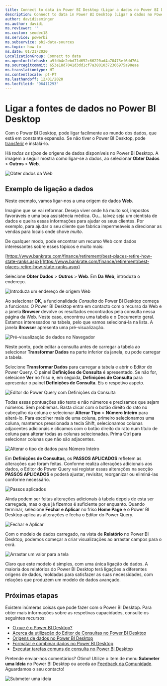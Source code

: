 ```yaml
---
title: Connect to data in Power BI Desktop (Ligar a dados no Power BI Desktop)
description: Connect to data in Power BI Desktop (Ligar a dados no Power BI Desktop)
author: davidiseminger
ms.author: davidi
ms.reviewer: ''
ms.custom: seodec18
ms.service: powerbi
ms.subservice: pbi-data-sources
ms.topic: how-to
ms.date: 01/21/2020
LocalizationGroup: Connect to data
ms.openlocfilehash: a9fdb4e2ebd71d652c66220ad4a70473ef6dd764
ms.sourcegitcommit: 653e18d7041d3dd1cf7a38010372366975a98eae
ms.translationtype: HT
ms.contentlocale: pt-PT
ms.lasthandoff: 12/01/2020
ms.locfileid: "96411293"
---
```

# <a name="connect-to-data-sources-in-power-bi-desktop"></a>Ligar a fontes de dados no Power BI Desktop

Com o Power BI Desktop, pode ligar facilmente ao mundo dos dados, que está em constante expansão. Se não tiver o Power BI Desktop, pode [transferir](https://go.microsoft.com/fwlink/?LinkID=521662) e instalá-lo.

Há *todos os tipos* de origens de dados disponíveis no Power BI Desktop. A imagem a seguir mostra como ligar-se a dados, ao selecionar **Obter Dados** > **Outros** > **Web**.

![Obter dados da Web](media/desktop-connect-to-data/get-data-from-the-web.png)

## <a name="example-of-connecting-to-data"></a>Exemplo de ligação a dados

Neste exemplo, vamos ligar-nos a uma origem de dados **Web**.

Imagine que se vai reformar. Deseja viver onde há muito sol, impostos favoráveis e uma boa assistência médica. Ou... talvez seja um cientista de dados e queira essas informações para ajudar os seus clientes. Por exemplo, para ajudar o seu cliente que fabrica impermeáveis a direcionar as vendas para locais onde chove *muito*.

De qualquer modo, pode encontrar um recurso Web com dados interessantes sobre esses tópicos e muito mais:

[https://www.bankrate.com/finance/retirement/best-places-retire-how-state-ranks.aspx](https://www.bankrate.com/finance/retirement/best-places-retire-how-state-ranks.aspx)

Selecione **Obter Dados** > **Outros** > **Web**. Em **Da Web**, introduza o endereço.

![Introduza um endereço de origem Web](media/desktop-connect-to-data/connecttodata_3.png)

Ao selecionar **OK**, a funcionalidade *Consulta* do Power BI Desktop começa a funcionar. O Power BI Desktop entra em contacto com o recurso da Web e a janela **Browser** devolve os resultados encontrados pela consulta nessa página da Web. Neste caso, encontrou uma tabela e o Documento geral. Estamos interessados na tabela, pelo que vamos selecioná-la na lista. A janela **Browser** apresenta uma pré-visualização.

![Pré-visualização de dados no Navegador](media/desktop-connect-to-data/datasources_fromnavigatordialog.png)

Neste ponto, pode editar a consulta antes de carregar a tabela ao selecionar **Transformar Dados** na parte inferior da janela, ou pode carregar a tabela.

Selecione **Transformar Dados** para carregar a tabela e abrir o Editor do Power Query. O painel **Definições de Consulta** é apresentado. Se não for, selecione **Ver** no friso e, em seguida, **Definições de Consulta** para apresentar o painel **Definições de Consulta**. Eis o respetivo aspeto.

![Editor do Power Query com Definições da Consulta](media/desktop-connect-to-data/designer_gsg_editquery.png)

Todas essas pontuações são texto e não números e precisamos que sejam números. Sem problemas. Basta clicar com o botão direito do rato no cabeçalho da coluna e selecionar **Alterar Tipo** > **Número Inteiro** para alterá-lo. Para escolher mais de uma coluna, primeiro selecionamos uma coluna, mantemos pressionada a tecla Shift, selecionamos colunas adjacentes adicionais e clicamos com o botão direito do rato num título de coluna para alterar todas as colunas selecionadas. Prima Ctrl para selecionar colunas que não são adjacentes.

![Alterar o tipo de dados para Número Inteiro](media/desktop-connect-to-data/designer_gsg_changedatatype.png)

Em **Definições de Consultas**, os **PASSOS APLICADOS** refletem as alterações que foram feitas. Conforme realiza alterações adicionais aos dados, o Editor do Power Query vai registar essas alterações na secção **PASSOS APLICADOS** e poderá ajustar, revisitar, reorganizar ou eliminá-las conforme necessário.

![Passos aplicados](media/desktop-connect-to-data/designer_gsg_appliedsteps_changedtype.png)

Ainda podem ser feitas alterações adicionais à tabela depois de esta ser carregada, mas o que já fizemos é suficiente por enquanto. Quando terminar, selecione **Fechar e Aplicar** no friso **Home Page** e o Power BI Desktop aplica as alterações e fecha o Editor do Power Query.

![Fechar e Aplicar](media/desktop-connect-to-data/connecttodata_closenload.png)

Com o modelo de dados carregado, na vista de **Relatório** no Power BI Desktop, podemos começar a criar visualizações ao arrastar campos para o ecrã.

![Arrastar um valor para a tela](media/desktop-connect-to-data/connecttodata_dragontoreportview.png)

Claro que este modelo é simples, com uma única ligação de dados. A maioria dos relatórios do Power BI Desktop terá ligações a diferentes origens de dados, moldadas para satisfazer as suas necessidades, com relações que produzem um modelo de dados avançado.

## <a name="next-steps"></a>Próximas etapas
Existem inúmeras coisas que pode fazer com o Power BI Desktop. Para obter mais informações sobre as respetivas capacidades, consulte os seguintes recursos:

* [O que é o Power BI Desktop?](../fundamentals/desktop-what-is-desktop.md)
* [Acerca da utilização do Editor de Consultas no Power BI Desktop](../transform-model/desktop-query-overview.md)
* [Origens de dados no Power BI Desktop](desktop-data-sources.md)
* [Formatar e combinar dados no Power BI Desktop](desktop-shape-and-combine-data.md)
* [Executar tarefas comuns de consulta no Power BI Desktop](../transform-model/desktop-common-query-tasks.md)   

Pretende enviar-nos comentários? Ótimo! Utilize o item de menu **Submeter uma Ideia** no Power BI Desktop ou aceda ao [Feedback da Comunidade](https://community.powerbi.com/t5/Community-Feedback/bd-p/community-feedback). Aguardamos o seu contacto!

![Submeter uma ideia](media/desktop-connect-to-data/sendfeedback.png)
